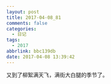 ```yaml
---
layout: post
title: 2017-04-08_81
comments: false
categories:
  - 日记
tags:
  - 2017
abbrlink: bbc139db
date: 2017-04-08 13:39:42
---
```


  又到了柳絮满天飞，满街大白腿的季节了。
